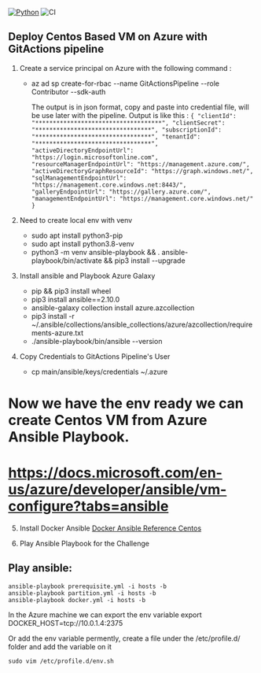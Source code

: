 [![Python](https://img.shields.io/pypi/pyversions/azure-cli.svg?maxAge=2592000)](https://pypi.python.org/pypi/azure-cli) ![CI](https://github.com/nickjj/ansible-docker/workflows/CI/badge.svg?branch=master)

## Deploy Centos Based VM on Azure with GitActions pipeline

1. Create a service principal on Azure with the following command : 
    - az ad sp create-for-rbac --name GitActionsPipeline --role Contributor --sdk-auth

        The output is in json format, copy and paste into credential file, will be use later with the pipeline. Output is like this  : 
                    `{
                            "clientId": "************************************",
                            "clientSecret": "*********************************",
                            "subscriptionId": "*********************************",
                            "tenantId": "*********************************",
                            "activeDirectoryEndpointUrl": "https://login.microsoftonline.com",
                            "resourceManagerEndpointUrl": "https://management.azure.com/",
                            "activeDirectoryGraphResourceId": "https://graph.windows.net/",
                            "sqlManagementEndpointUrl": "https://management.core.windows.net:8443/",
                            "galleryEndpointUrl": "https://gallery.azure.com/",
                            "managementEndpointUrl": "https://management.core.windows.net/"
                    }`

2. Need to create local env with venv  
    - sudo apt install python3-pip
    - sudo apt install python3.8-venv
    - python3 -m venv ansible-playbook && . ansible-playbook/bin/activate && pip3 install --upgrade

3. Install ansible and Playbook Azure Galaxy
    - pip && pip3 install wheel
    - pip3 install ansible==2.10.0
    - ansible-galaxy collection install azure.azcollection
    - pip3 install -r ~/.ansible/collections/ansible_collections/azure/azcollection/requirements-azure.txt
    - ./ansible-playbook/bin/ansible --version
4. Copy Credentials to GitActions Pipeline's User
    - cp main/ansible/keys/credentials ~/.azure

# Now we have the env ready we can create Centos VM from Azure Ansible Playbook.
# https://docs.microsoft.com/en-us/azure/developer/ansible/vm-configure?tabs=ansible


5. Install Docker Ansible 
[Docker Ansible Reference Centos](https://docs.ansible.com/ansible/latest/collections/community/docker/docsite/scenario_guide.html#ansible-collections-community-docker-docsite-scenario-guide)

6. Play Ansible Playbook for the Challenge

## Play ansible:

```
ansible-playbook prerequisite.yml -i hosts -b
ansible-playbook partition.yml -i hosts -b
ansible-playbook docker.yml -i hosts -b
```

In the Azure machine we can export the env variable 
export DOCKER_HOST=tcp://10.0.1.4:2375

Or add the env variable permently, create a file under the /etc/profile.d/ folder and add the variable on it

```
sudo vim /etc/profile.d/env.sh
```
